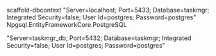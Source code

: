 scaffold-dbcontext "Server=localhost; Port=5433; Database=taskmgr; Integrated Security=false; User Id=postgres; Password=postgres" Npgsql.EntityFrameworkCore.PostgreSQL

"Server=taskmgr_db; Port=5432; Database=taskmgr; Integrated Security=false; User Id=postgres; Password=postgres"